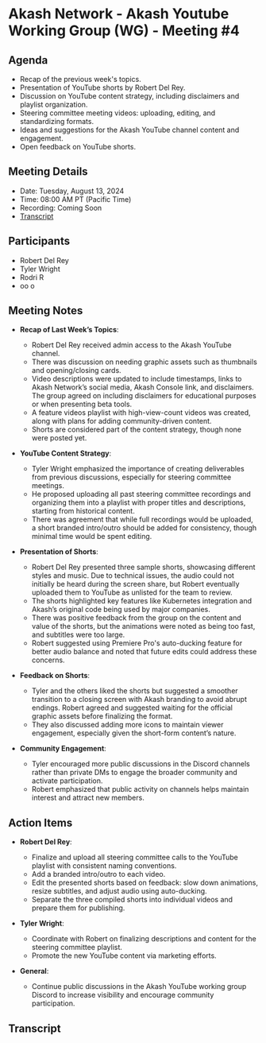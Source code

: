 # Akash Network - Akash Youtube Working Group (WG) - Meeting #4

## Agenda
- Recap of the previous week's topics.
- Presentation of YouTube shorts by Robert Del Rey.
- Discussion on YouTube content strategy, including disclaimers and playlist organization.
- Steering committee meeting videos: uploading, editing, and standardizing formats.
- Ideas and suggestions for the Akash YouTube channel content and engagement.
- Open feedback on YouTube shorts.

## Meeting Details
- Date: Tuesday, August 13, 2024
- Time: 08:00 AM PT (Pacific Time)
- Recording: Coming Soon
- [Transcript](#transcript)

## Participants
- Robert Del Rey
- Tyler Wright
- Rodri R
- oo o

## Meeting Notes

- **Recap of Last Week’s Topics**:
  - Robert Del Rey received admin access to the Akash YouTube channel.
  - There was discussion on needing graphic assets such as thumbnails and opening/closing cards.
  - Video descriptions were updated to include timestamps, links to Akash Network’s social media, Akash Console link, and disclaimers. The group agreed on including disclaimers for educational purposes or when presenting beta tools.
  - A feature videos playlist with high-view-count videos was created, along with plans for adding community-driven content.
  - Shorts are considered part of the content strategy, though none were posted yet.

- **YouTube Content Strategy**:
  - Tyler Wright emphasized the importance of creating deliverables from previous discussions, especially for steering committee meetings.
  - He proposed uploading all past steering committee recordings and organizing them into a playlist with proper titles and descriptions, starting from historical content.
  - There was agreement that while full recordings would be uploaded, a short branded intro/outro should be added for consistency, though minimal time would be spent editing.
  
- **Presentation of Shorts**:
  - Robert Del Rey presented three sample shorts, showcasing different styles and music. Due to technical issues, the audio could not initially be heard during the screen share, but Robert eventually uploaded them to YouTube as unlisted for the team to review.
  - The shorts highlighted key features like Kubernetes integration and Akash’s original code being used by major companies.
  - There was positive feedback from the group on the content and value of the shorts, but the animations were noted as being too fast, and subtitles were too large.
  - Robert suggested using Premiere Pro's auto-ducking feature for better audio balance and noted that future edits could address these concerns.

- **Feedback on Shorts**:
  - Tyler and the others liked the shorts but suggested a smoother transition to a closing screen with Akash branding to avoid abrupt endings. Robert agreed and suggested waiting for the official graphic assets before finalizing the format.
  - They also discussed adding more icons to maintain viewer engagement, especially given the short-form content’s nature.

- **Community Engagement**:
  - Tyler encouraged more public discussions in the Discord channels rather than private DMs to engage the broader community and activate participation.
  - Robert emphasized that public activity on channels helps maintain interest and attract new members.

## Action Items
- **Robert Del Rey**:
  - Finalize and upload all steering committee calls to the YouTube playlist with consistent naming conventions.
  - Add a branded intro/outro to each video.
  - Edit the presented shorts based on feedback: slow down animations, resize subtitles, and adjust audio using auto-ducking.
  - Separate the three compiled shorts into individual videos and prepare them for publishing.
  
- **Tyler Wright**:
  - Coordinate with Robert on finalizing descriptions and content for the steering committee playlist.
  - Promote the new YouTube content via marketing efforts.

- **General**:
  - Continue public discussions in the Akash YouTube working group Discord to increase visibility and encourage community participation.
 
## Transcript
